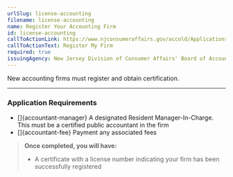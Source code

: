 ```yaml
---
urlSlug: license-accounting
filename: license-accounting
name: Register Your Accounting Firm
id: license-accounting
callToActionLink: https://www.njconsumeraffairs.gov/accold/Applications/Firm-Registration-Application.pdf
callToActionText: Register My Firm
required: true
issuingAgency: New Jersey Division of Consumer Affairs' Board of Accountancy
---
```


New accounting firms must register and obtain certification.

---

### Application Requirements

- []{accountant-manager} A designated Resident Manager-In-Charge. This must be a certified public accountant in the firm
- []{accountant-fee} Payment any associated fees

> **Once completed, you will have:**
>
> - A certificate with a license number indicating your firm has been successfully registered
